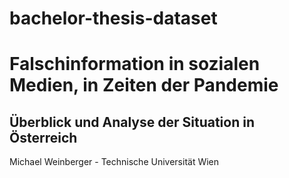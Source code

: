 # bachelor-thesis-dataset
<h1>Falschinformation in sozialen Medien, in Zeiten der Pandemie</h1>  
<h2>Überblick und Analyse der Situation in Österreich</h2>

Michael Weinberger - Technische Universität Wien
